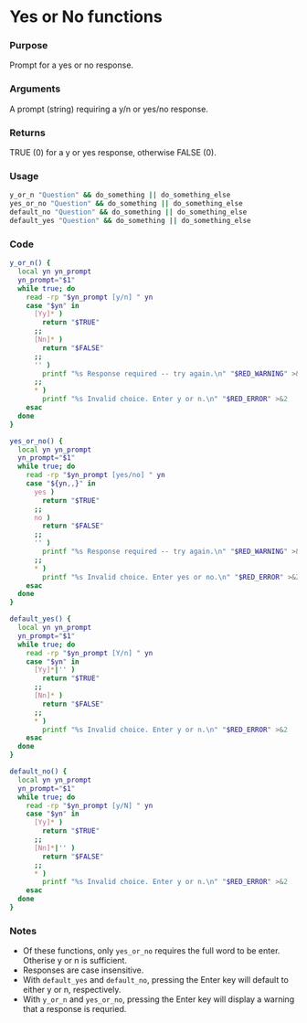 # Yes or No functions
### Purpose
Prompt for a yes or no response.
### Arguments
A prompt (string) requiring a y/n or yes/no response.
### Returns
TRUE (0) for a y or yes response, otherwise FALSE (0).
### Usage
```bash
y_or_n "Question" && do_something || do_something_else
yes_or_no "Question" && do_something || do_something_else
default_no "Question" && do_something || do_something_else
default_yes "Question" && do_something || do_something_else
```
### Code
```bash
y_or_n() {
  local yn yn_prompt
  yn_prompt="$1"
  while true; do
    read -rp "$yn_prompt [y/n] " yn
    case "$yn" in
      [Yy]* )
        return "$TRUE"
      ;;
      [Nn]* )
        return "$FALSE"
      ;;
      '' )
        printf "%s Response required -- try again.\n" "$RED_WARNING" >&2
      ;;
      * )
        printf "%s Invalid choice. Enter y or n.\n" "$RED_ERROR" >&2
    esac
  done
}

yes_or_no() {
  local yn yn_prompt
  yn_prompt="$1"
  while true; do
    read -rp "$yn_prompt [yes/no] " yn
    case "${yn,,}" in
      yes )
        return "$TRUE"
      ;;
      no )
        return "$FALSE"
      ;;
      '' )
        printf "%s Response required -- try again.\n" "$RED_WARNING" >&2
      ;;
      * )
        printf "%s Invalid choice. Enter yes or no.\n" "$RED_ERROR" >&2
    esac
  done
}

default_yes() {
  local yn yn_prompt
  yn_prompt="$1"
  while true; do
    read -rp "$yn_prompt [Y/n] " yn
    case "$yn" in
      [Yy]*|'' )
        return "$TRUE"
      ;;
      [Nn]* )
        return "$FALSE"
      ;;
      * )
        printf "%s Invalid choice. Enter y or n.\n" "$RED_ERROR" >&2
    esac
  done
}

default_no() {
  local yn yn_prompt
  yn_prompt="$1"
  while true; do
    read -rp "$yn_prompt [y/N] " yn
    case "$yn" in
      [Yy]* )
        return "$TRUE"
      ;;
      [Nn]*|'' )
        return "$FALSE"
      ;;
      * )
        printf "%s Invalid choice. Enter y or n.\n" "$RED_ERROR" >&2
    esac
  done
}
```
### Notes
- Of these functions, only `yes_or_no` requires the full word to be enter. Otherise y or n is sufficient.
- Responses are case insensitive.
- With `default_yes` and `default_no`, pressing the Enter key will default to either y or n, respectively.
- With `y_or_n` and `yes_or_no`,  pressing the Enter key will display a warning that a response is requried.
